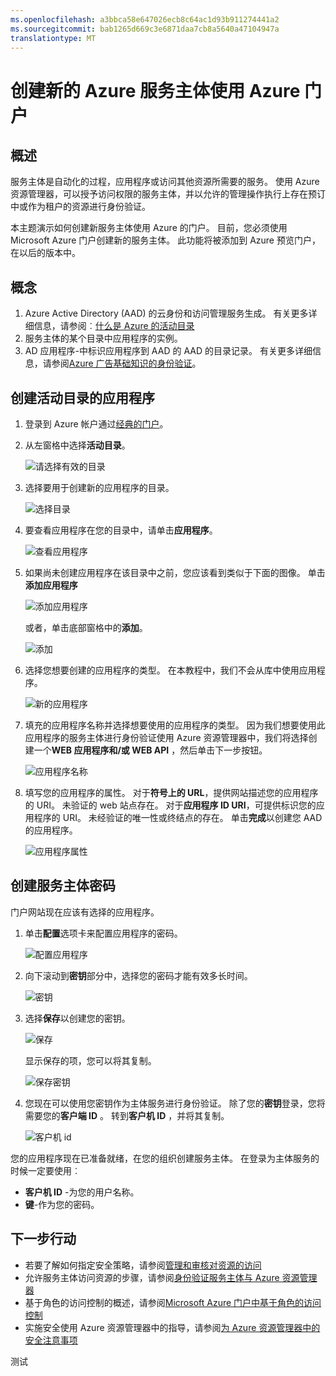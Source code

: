```yaml
---
ms.openlocfilehash: a3bbca58e647026ecb8c64ac1d93b911274441a2
ms.sourcegitcommit: bab1265d669c3e6871daa7cb8a5640a47104947a
translationtype: MT
---
```

<properties
   pageTitle="创建新的 Azure 服务主体使用 Azure 门户"
   description="描述如何创建新的 Azure 服务主体，可以使用基于角色的访问控制在 Azure 资源管理器来管理对资源的访问。"
   services="azure-resource-manager"
   documentationCenter="na"
   authors="tfitzmac"
   manager="wpickett"
   editor=""/>

<tags
   ms.service="azure-resource-manager"
   ms.devlang="na"
   ms.topic="article"
   ms.tgt_pltfrm="na"
   ms.workload="na"
   ms.date="07/24/2015"
   ms.author="tomfitz"/>

# 创建新的 Azure 服务主体使用 Azure 门户

## 概述
服务主体是自动化的过程，应用程序或访问其他资源所需要的服务。 使用 Azure 资源管理器，可以授予访问权限的服务主体，并以允许的管理操作执行上存在预订中或作为租户的资源进行身份验证。 

本主题演示如何创建新服务主体使用 Azure 的门户。 目前，您必须使用 Microsoft Azure 门户创建新的服务主体。 此功能将被添加到 Azure 预览门户，在以后的版本中。

## 概念
1. Azure Active Directory (AAD) 的云身份和访问管理服务生成。 有关更多详细信息，请参阅︰[什么是 Azure 的活动目录](./active-directory-whatis/)
2. 服务主体的某个目录中应用程序的实例。
3. AD 应用程序-中标识应用程序到 AAD 的 AAD 的目录记录。 有关更多详细信息，请参阅[Azure 广告基础知识的身份验证](https://msdn.microsoft.com/library/azure/874839d9-6de6-43aa-9a5c-613b0c93247e#BKMK_Auth)。


## 创建活动目录的应用程序
1. 登录到 Azure 帐户通过[经典的门户](https://manage.windowsazure.com/)。

2. 从左窗格中选择**活动目录**。

   ![请选择有效的目录][1]

3. 选择要用于创建新的应用程序的目录。

   ![选择目录][2]

3. 要查看应用程序在您的目录中，请单击**应用程序**。

   ![查看应用程序][11]

4. 如果尚未创建应用程序在该目录中之前，您应该看到类似于下面的图像。 单击**添加应用程序**

   ![添加应用程序][6]

   或者，单击底部窗格中的**添加**。

   ![添加][12]

5. 选择您想要创建的应用程序的类型。 在本教程中，我们不会从库中使用应用程序。

   ![新的应用程序][10]

6. 填充的应用程序名称并选择想要使用的应用程序的类型。 因为我们想要使用此应用程序的服务主体进行身份验证使用 Azure 资源管理器中，我们将选择创建一个**WEB 应用程序和/或 WEB API** ，然后单击下一步按钮。

   ![应用程序名称][9]

7. 填写您的应用程序的属性。 对于**符号上的 URL**，提供网站描述您的应用程序的 URI。 未验证的 web 站点存在。 对于**应用程序 ID URI**，可提供标识您的应用程序的 URI。 未经验证的唯一性或终结点的存在。 单击**完成**以创建您 AAD 的应用程序。

   ![应用程序属性][4]

## 创建服务主体密码
门户网站现在应该有选择的应用程序。

1. 单击**配置**选项卡来配置应用程序的密码。

   ![配置应用程序][3]

2. 向下滚动到**密钥**部分中，选择您的密码才能有效多长时间。

   ![密钥][7]

3. 选择**保存**以创建您的密钥。

   ![保存][13]

   显示保存的项，您可以将其复制。

   ![保存密钥][8]

4. 您现在可以使用您密钥作为主体服务进行身份验证。 除了您的**密钥**登录，您将需要您的**客户端 ID** 。 转到**客户机 ID** ，并将其复制。
  
   ![客户机 id][5]


您的应用程序现在已准备就绪，在您的组织创建服务主体。 在登录为主体服务的时候一定要使用︰

* **客户机 ID** -为您的用户名称。
* **键**-作为您的密码。

## 下一步行动

- 若要了解如何指定安全策略，请参阅[管理和审核对资源的访问](azure-portal/resource-group-rbac.md)  
- 允许服务主体访问资源的步骤，请参阅[身份验证服务主体与 Azure 资源管理器](./resource-group-authenticate-service-principal.md)  
- 基于角色的访问控制的概述，请参阅[Microsoft Azure 门户中基于角色的访问控制](role-based-access-control-configure.md)
- 实施安全使用 Azure 资源管理器中的指导，请参阅[为 Azure 资源管理器中的安全注意事项](best-practices-resource-manager-security.md)


<!-- Images. -->
[1]: ./media/resource-group-create-service-principal-portal/active-directory.png
[2]: ./media/resource-group-create-service-principal-portal/active-directory-details.png
[3]: ./media/resource-group-create-service-principal-portal/application-configure.png
[4]: ./media/resource-group-create-service-principal-portal/app-properties.png
[5]: ./media/resource-group-create-service-principal-portal/client-id.png
[6]: ./media/resource-group-create-service-principal-portal/create-application.png
[7]: ./media/resource-group-create-service-principal-portal/create-key.png
[8]: ./media/resource-group-create-service-principal-portal/save-key.png
[9]: ./media/resource-group-create-service-principal-portal/tell-us-about-your-application.png
[10]: ./media/resource-group-create-service-principal-portal/what-do-you-want-to-do.png
[11]: ./media/resource-group-create-service-principal-portal/view-applications.png
[12]: ./media/resource-group-create-service-principal-portal/add-icon.png
[13]: ./media/resource-group-create-service-principal-portal/save-icon.png

测试
